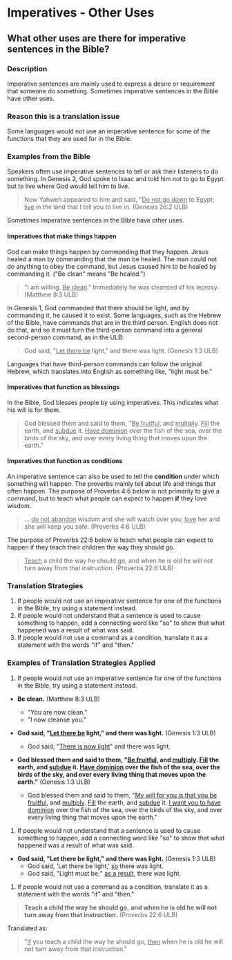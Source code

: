 # Imperatives - Other Uses #

## What other uses are there for imperative sentences in the Bible? ##



### Description

Imperative sentences are mainly used to express a desire or requirement that someone do something. Sometimes imperative sentences in the Bible have other uses.

### Reason this is a translation issue

Some languages would not use an imperative sentence for some of the functions that they are used for in the Bible.

### Examples from the Bible

Speakers often use imperative sentences to tell or ask their listeners to do something. In Genesis 2, God spoke to Isaac and told him not to go to Egypt but to live where God would tell him to live.

> Now Yahweh appeared to him and said, "<u>Do not go down</u> to Egypt; <u>live</u> in the land that I tell you to live in. (Genesis 26:2 ULB)

Sometimes imperative sentences in the Bible have other uses.

#### Imperatives that make things happen

God can make things happen by commanding that they happen. Jesus healed a man by commanding that the man be healed. The man could not do anything to obey the command, but Jesus caused him to be healed by commanding it. ("Be clean" means "Be healed.")
> "I am willing. <u>Be clean</u>." Immediately he was cleansed of his leprosy. (Matthew 8:3 ULB)

In Genesis 1, God commanded that there should be light, and by commanding it, he caused it to exist. Some languages, such as the Hebrew of the Bible, have commands that are in the third person. English does not do that, and so it must turn the third-person command into a general second-person command, as in the ULB:
>God said, "<u>Let there be</u> light," and there was light. (Genesis 1:3 ULB)

Languages that have third-person commands can follow the original Hebrew, which translates into English as something like, "light must be."

#### Imperatives that function as blessings

In the Bible, God blesses people by using imperatives. This indicates what his will is for them.

>God blessed them and said to them, "<u>Be fruitful</u>, and <u>multiply</u>. <u>Fill</u> the earth, and <u>subdue</u> it. <u>Have dominion</u> over the fish of the sea, over the birds of the sky, and over every living thing that moves upon the earth."

#### Imperatives that function as conditions

An imperative sentence can also be used to tell the **condition** under which something will happen.  The proverbs mainly tell about life and things that often happen. The purpose of Proverbs 4:6 below is not primarily to give a command, but to teach what people can expect to happen **if** they love wisdom.

>... <u>do not abandon</u> wisdom and she will watch over you;
><u>love</u> her and she will keep you safe. (Proverbs 4:6 ULB)

The purpose of Proverbs 22:6 below is teach what people can expect to happen if they teach their children the way they should go.

><u>Teach</u> a child the way he should go,
>and when he is old he will not turn away from that instruction. (Proverbs 22:6 ULB)

### Translation Strategies

1. If people would not use an imperative sentence for one of the functions in the Bible, try using a statement instead.
1. If people would not understand that a sentence is used to cause something to happen, add a connecting word like "so" to show that what happened was a result of what was said.
1. If people would not use a command as a condition, translate it as a statement with the words "if" and "then."

### Examples of Translation Strategies Applied

1. If people would not use an imperative sentence for one of the functions in the Bible, try using a statement instead.

  * **Be clean.** (Matthew 8:3 ULB)
      * "You are now clean."
      * "I now cleanse you."

  * **God said, "<u>Let there be</u> light," and there was light.**  (Genesis 1:3 ULB)
      * God said, "<u>There is now light</u>" and there was light.

  * **God blessed them and said to them, "<u>Be fruitful</u>, and <u>multiply</u>. <u>Fill</u> the earth, and <u>subdue</u> it. <u>Have dominion</u> over the fish of the sea, over the birds of the sky, and over every living thing that moves upon the earth."**  (Genesis 1:3 ULB)
      * God blessed them and said to them, "<u>My will for you is that you be fruitful</u>, and <u>multiply</u>. <u>Fill</u> the earth, and <u>subdue</u> it. <u>I want you to have dominion</u> over the fish of the sea, over the birds of the sky, and over every living thing that moves upon the earth."

1. If people would not understand that a sentence is used to cause something to happen, add a connecting word like "so" to show that what happened was a result of what was said.

  * **God said, "Let there be light," and there was light.**  (Genesis 1:3 ULB)
      * God said, 'Let there be light,' <u>so</u> there was light.
      * God said, "Light must be;" <u>as a result</u>, there was light.

1. If people would not use a command as a condition, translate it as a statement with the words "if" and "then."

>**Teach a child the way he should go,**
>**and when he is old he will not turn away from that instruction.** (Proverbs 22:6 ULB)

Translated as:
>"<u>If</u> you teach a child the way he should go,
><u>then</u> when he is old he will not turn away from that instruction."
